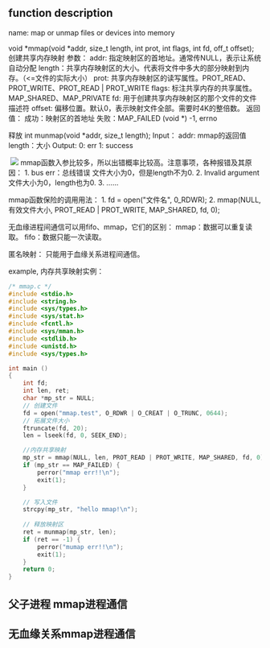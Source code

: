 ## function description
name:
	map or unmap files or devices into memory

void \*mmap(void \*addr, size_t length, int prot, int flags, int fd, off_t offset); 创建共享内存映射
	参数：
			addr: 指定映射区的首地址。通常传NULL，表示让系统自动分配
			length：共享内存映射区的大小。代表将文件中多大的部分映射到内存。（<=文件的实际大小）
			prot: 共享内存映射区的读写属性。PROT_READ、PROT_WRITE、PROT_READ | PROT_WRITE
			flags: 标注共享内存的共享属性。MAP_SHARED、MAP_PRIVATE
			fd: 用于创建共享内存映射区的那个文件的文件描述符
			offset: 偏移位置。默认0，表示映射文件全部。需要时4K的整倍数。
	返回值：
			成功：映射区的首地址
			失败：MAP_FAILED (void \*) -1, errno

释放
int munmap(void \*addr, size_t length);	
	Input：
		addr: mmap的返回值
		length：大小
	Output:
		0: err
		1: success

![]()
![](/images/存储映射.png)
mmap函数入参比较多，所以出错概率比较高。注意事项，各种报错及其原因：
	1.  bus err：总线错误
		文件大小为0，但是length不为0.
	2. Invalid argument
		文件大小为0，length也为0.
	3. ……

mmap函数保险的调用用法：
	1.  fd = open("文件名", 0_RDWR);
	2. mmap(NULL, 有效文件大小, PROT_READ | PROT_WRITE, MAP_SHARED, fd, 0);

无血缘进程间通信可以用fifo、mmap，它们的区别：
mmap：数据可以重复读取。
fifo：数据只能一次读取。

匿名映射：
	只能用于血缘关系进程间通信。

example, 内存共享映射实例：
```c
/* mmap.c */
#include <stdio.h>
#include <string.h>
#include <sys/types.h>
#include <sys/stat.h>
#include <fcntl.h>
#include <sys/mman.h>
#include <stdlib.h>
#include <unistd.h>
#include <sys/types.h>

int main ()
{
    int fd;
    int len, ret;
    char *mp_str = NULL;
    // 创建文件
    fd = open("mmap.test", O_RDWR | O_CREAT | O_TRUNC, 0644);
    // 拓展文件大小
    ftruncate(fd, 20);
    len = lseek(fd, 0, SEEK_END);

    //内存共享映射
    mp_str = mmap(NULL, len, PROT_READ | PROT_WRITE, MAP_SHARED, fd, 0);
    if (mp_str == MAP_FAILED) {
        perror("mmap err!!\n");
        exit(1);
    }

	// 写入文件
    strcpy(mp_str, "hello mmap!\n");
	
	// 释放映射区
    ret = munmap(mp_str, len);
    if (ret == -1) {
        perror("mumap err!!\n");
        exit(1);
    }
    return 0;
}
```


## 父子进程 mmap进程通信


## 无血缘关系mmap进程通信

